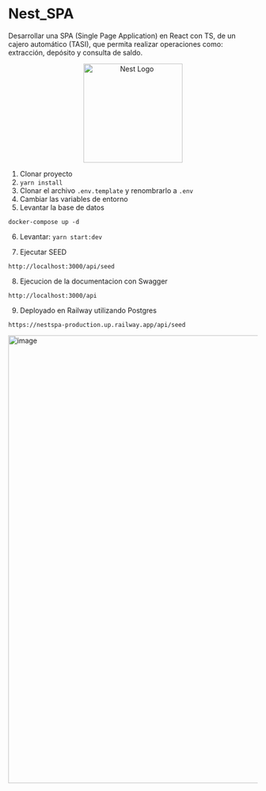 # Nest_SPA
Desarrollar una SPA (Single Page Application) en React con TS, de un cajero automático (TASI), que permita realizar operaciones como: extracción, depósito y consulta de saldo. 

<p align="center">
  <a href="http://nestjs.com/" target="blank"><img src="https://nestjs.com/img/logo-small.svg" width="200" alt="Nest Logo" /></a>
</p>


1. Clonar proyecto
2. ```yarn install```
3. Clonar el archivo ```.env.template``` y renombrarlo a ```.env```
4. Cambiar las variables de entorno
5. Levantar la base de datos
```
docker-compose up -d
```

6. Levantar: ```yarn start:dev```

7. Ejecutar SEED 
```
http://localhost:3000/api/seed
```
8. Ejecucion de la documentacion con Swagger 

```
http://localhost:3000/api

```
9. Deployado en Railway utilizando Postgres

```
https://nestspa-production.up.railway.app/api/seed
```
<img width="905" alt="image" src="https://github.com/Stephaaniie/Nest_SPA/assets/52474816/59a621ff-4752-4dfd-bb2a-f22867af3b51">
